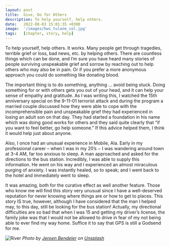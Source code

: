 ```yaml
---
layout: post
title:  Give, Do for Others
description: To help yourself, help others. 
date:   2022-08-03 15:01:35 +0300
image:  '/images/hws_tulane_col.jpg'
tags:   [chapter, story, help]
---
```


To help yourself, help others.  It works. Many people get through tragedies, terrible grief or loss, bad news, etc. by helping others. There are countless things which can be done, and I’m sure you have heard many stories of people surviving unspeakable grief and sorrow by reaching out to help others who may also be in pain. Or if you prefer a more anonymous approach you could do something like donating blood.  

 The important thing is to do something, anything … avoid being stuck.   Doing something for or with others gets you out of your head, and it can help your sense of empathy and gratitude.
As I was writing this, I watched the 15th anniversary special on the 9-11-01 terrorist attack and during the program a married couple discussed how they were able to cope with the incomprehensible pain and unspeakable grief they had experienced in losing an adult son on that day.  They had started a foundation in his name which was doing good works for others and they said quite clearly that “if you want to feel better, go help someone.”  If this advice helped them, I think it would help just about anyone.

Also, I once had an unusual experience in Mobile, Ala. Early in my professional career – when I was in my 20’s − I was wandering around town at 3-4 AM, far too anxious to sleep.  A man approached and asked for the directions to the bus station.  Incredibly, I was able to supply this information.  He went on his way and I experienced an almost miraculous purging of anxiety.  I was instantly healed, so to speak; and I went back to the hotel and immediately went to sleep.  

It was amazing, both for the curative effect as well another feature.  Those who know me will find this story very unusual since I have a well-deserved reputation for never knowing where things are or how to get to places.  This story IS true, however, although I have considered that the man I helped may, to this day, still be looking for the bus station! Actually, my directional difficulties are so bad that when I was 15 and getting my driver’s license, the family joke was that I would not be allowed to drive in fear of my not being able to ever find my way home.  Suffice it to say that GPS is still a Godsend for me.

![River]({{site.baseurl}}/images/15-1.jpg#wide)
*Photo by [Jeroen Bendeler](https://unsplash.com/photos/_w7CkrJdn1Q) on [Unsplash](https://unsplash.com/)*

